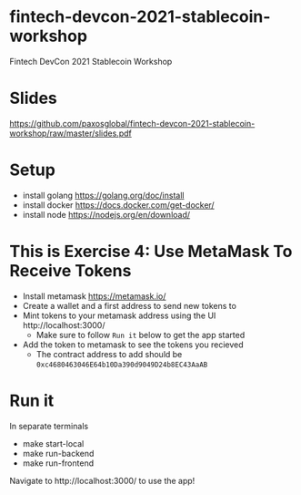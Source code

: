 # fintech-devcon-2021-stablecoin-workshop
Fintech DevCon 2021 Stablecoin Workshop

# Slides

https://github.com/paxosglobal/fintech-devcon-2021-stablecoin-workshop/raw/master/slides.pdf

# Setup

- install golang https://golang.org/doc/install
- install docker https://docs.docker.com/get-docker/
- install node https://nodejs.org/en/download/

# This is Exercise 4: Use MetaMask To Receive Tokens

- Install metamask https://metamask.io/
- Create a wallet and a first address to send new tokens to
- Mint tokens to your metamask address using the UI http://localhost:3000/
  - Make sure to follow `Run it` below to get the app started
- Add the token to metamask to see the tokens you recieved
  - The contract address to add should be `0xc4680463046E64b10Da390d9049D24b8EC43AaAB`

# Run it

In separate terminals
- make start-local
- make run-backend
- make run-frontend

Navigate to http://localhost:3000/ to use the app!
